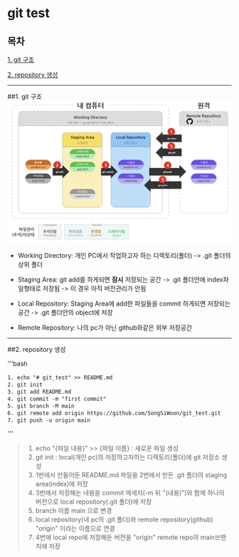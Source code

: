 # git test

## 목차

[1. git 구조](#1.-git-구조)

[2. repository 생성](#2.-repository-생성)


---
##1. git 구조
![git_structure](./image/git_structure.png)

- Working Directory: 개인 PC에서 작업하고자 하는 디렉토리(폴더) -> .git 폴더의 상위 폴더


- Staging Area: git add를 하게되면 **잠시** 저장되는 공간 -> .git 폴더안에 index파일형태로 저장됨 -> 이 경우 아직 버전관리가 안됨


- Local Repository: Staging Area에 add한 파일들을 commit 하게되면 저장되는 공간 -> .git 폴더안의 object에 저장


- Remote Repository: 나의 pc가 아닌 github와같은 외부 저장공간
---
##2. repository 생성


'''bash

    1. echo "# git_test" >> README.md
    2. git init
    3. git add README.md
    4. git commit -m "first commit"
    5. git branch -M main
    6. git remote add origin https://github.com/SongSiWoon/git_test.git
    7. git push -u origin main

'''


>1. echo "{파일 내용}" >> {파일 이름} : 새로운 파일 생성
>2. git init : local(개인 pc)의 저장하고자하는 디렉토리(폴더)에 git 저장소 생성
>3. 1번에서 만들어둔 README.md 파일을 2번에서 만든 .git 폴더의 staging area(index)에 저장
>4. 3번에서 저장해논 내용을 commit 메세지(-m 뒤 "(내용)")와 함께 하나의 버전으로 local repository(.git 폴더)에 저장
>5. branch 이름 main 으로 변경
>6. local repository(내 pc의 .git 폴더)와 remote repository(github) "origin" 이라는 이름으로 연결
>7. 4번에 local repo에 저장해둔 버전을 "origin" remote repo의 main브랜치에 저장